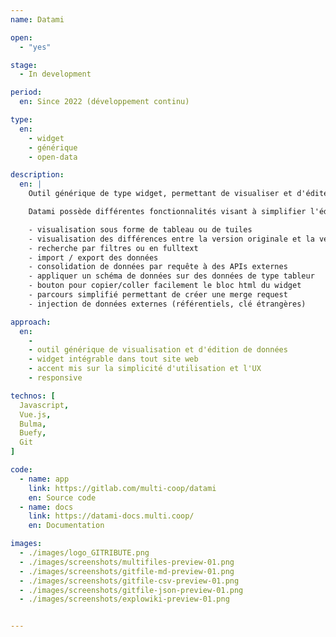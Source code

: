 ```yaml
---
name: Datami

open: 
  - "yes"

stage: 
  - In development

period: 
  en: Since 2022 (développement continu)

type:
  en:
    - widget
    - générique 
    - open-data

description:
  en: |
    Outil générique de type widget, permettant de visualiser et d'éditer des données hébeergées sur Github ou Gitlab, voire sur un mediawiki.

    Datami possède différentes fonctionnalités visant à simplifier l'édition de données et leur enrichissement :

    - visualisation sous forme de tableau ou de tuiles
    - visualisation des différences entre la version originale et la version éditée par l'utilisateur
    - recherche par filtres ou en fulltext
    - import / export des données
    - consolidation de données par requête à des APIs externes
    - appliquer un schéma de données sur des données de type tableur
    - bouton pour copier/coller facilement le bloc html du widget
    - parcours simplifié permettant de créer une merge request
    - injection de données externes (référentiels, clé étrangères)

approach:
  en: 
    - 
    - outil générique de visualisation et d'édition de données
    - widget intégrable dans tout site web
    - accent mis sur la simplicité d'utilisation et l'UX 
    - responsive

technos: [
  Javascript,
  Vue.js,
  Bulma,
  Buefy,
  Git
]

code:
  - name: app
    link: https://gitlab.com/multi-coop/datami
    en: Source code
  - name: docs
    link: https://datami-docs.multi.coop/
    en: Documentation

images:
  - ./images/logo_GITRIBUTE.png
  - ./images/screenshots/multifiles-preview-01.png
  - ./images/screenshots/gitfile-md-preview-01.png
  - ./images/screenshots/gitfile-csv-preview-01.png
  - ./images/screenshots/gitfile-json-preview-01.png
  - ./images/screenshots/explowiki-preview-01.png


---
```

